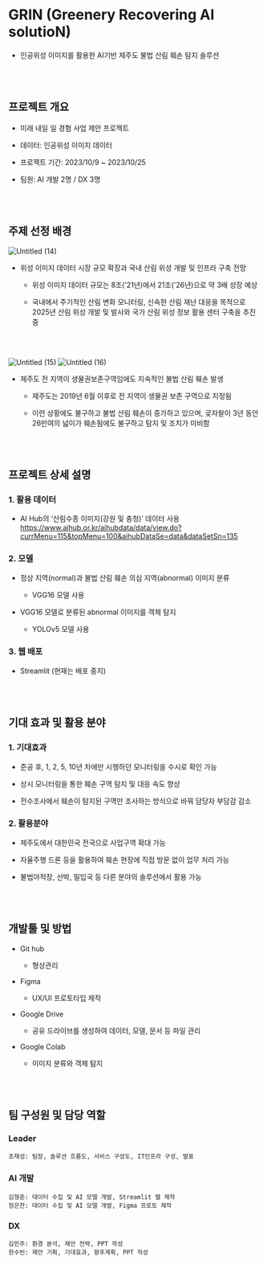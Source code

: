 # GRIN (Greenery Recovering AI solutioN)

- 인공위성 이미지를 활용한 AI기반 제주도 불법 산림 훼손 탐지 솔루션

<br></br>

## 프로젝트 개요

- 미래 내일 일 경험 사업 제안 프로젝트

- 데이터: 인공위성 이미지 데이터

- 프로젝트 기간: 2023/10/9 ~ 2023/10/25

- 팀원: AI 개발 2명 / DX 3명

<br></br>

## 주제 선정 배경

![Untitled (14)](https://github.com/brojoon1/AI_detection_of_illegal_forest_damage/assets/81418195/c3542a6d-532f-4266-8150-0e7d75f2d603)

- 위성 이미지 데이터 시장 규모 확장과 국내 산림 위성 개발 및 인프라 구축 전망

    - 위성 이미지 데이터 규모는 8조('21년)에서 21조('26년)으로 약 3배 성장 예상

    - 국내에서 주기적인 산림 변화 모니터링, 신속한 산림 재난 대응을 목적으로 2025년 산림 위성 개발 및 발사와 국가 산림 위성 정보 활용 센터 구축을 추진 중

<br></br>

![Untitled (15)](https://github.com/brojoon1/AI_detection_of_illegal_forest_damage/assets/81418195/4fa28609-49d5-43e5-8847-995ecbd5da27)
![Untitled (16)](https://github.com/brojoon1/AI_detection_of_illegal_forest_damage/assets/81418195/757392dd-9f0e-4b60-a5ce-dbd944fcf6a5)

- 제주도 전 지역이 생물권보존구역임에도 지속적인 불법 산림 훼손 발생

    - 제주도는 2019년 6월 이후로 전 지역이 생물권 보존 구역으로 지정됨

    - 이런 상황에도 불구하고 불법 산림 훼손이 증가하고 있으며, 곶자왈이 3년 동안 26만여의 넓이가 훼손됨에도 불구하고 탐지 및 조치가 미비함

<br></br>

## 프로젝트 상세 설명
### 1. 활용 데이터

- AI Hub의 ‘산림수종 이미지(강원 및 충청)’ 데이터 사용
https://www.aihub.or.kr/aihubdata/data/view.do?currMenu=115&topMenu=100&aihubDataSe=data&dataSetSn=135

### 2. 모델

- 정상 지역(normal)과 불법 산림 훼손 의심 지역(abnormal) 이미지 분류

    - VGG16 모델 사용

- VGG16 모델로 분류된 abnormal 이미지를 객체 탐지

    - YOLOv5 모델 사용

### 3. 웹 배포

- Streamlit (현재는 배포 중지)

<br></br>

## 기대 효과 및 활용 분야

### 1. 기대효과

- 준공 후, 1, 2, 5, 10년 차에만 시행하던 모니터링을 수시로 확인 가능

- 상시 모니터링을 통한 훼손 구역 탐지 및 대응 속도 향상

- 전수조사에서 훼손이 탐지된 구역만 조사하는 방식으로 바꿔 담당자 부담감 감소

### 2. 활용분야

- 제주도에서 대한민국 전국으로 사업구역 확대 가능

- 자율주행 드론 등을 활용하여 훼손 현장에 직접 방문 없이 업무 처리 가능

- 불법야적장, 선박, 밀입국 등 다른 분야의 솔루션에서 활용 가능

<br></br>

## 개발툴 및 방법
- Git hub
    - 형상관리

- Figma
    - UX/UI 프로토타입 제작

- Google Drive
    - 공유 드라이브를 생성하여 데이터, 모델, 문서 등 파일 관리

- Google Colab
    - 이미지 분류와 객체 탐지

<br></br>

## 팀 구성원 및 담당 역할
### Leader 
    조재성: 팀장, 솔루션 흐름도, 서비스 구성도, IT인프라 구성, 발표
### AI 개발
    김형준: 데이터 수집 및 AI 모델 개발, Streamlit 웹 제작
    정은찬: 데이터 수집 및 AI 모델 개발, Figma 프로토 제작
### DX 
    김민주: 환경 분석, 제안 전략, PPT 작성
    한수빈: 제안 기획, 기대효과, 향후계획, PPT 작성
